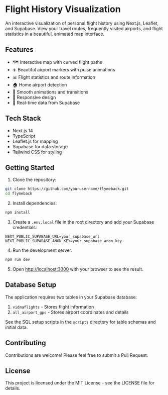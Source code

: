 # Flight History Visualization

An interactive visualization of personal flight history using Next.js, Leaflet, and Supabase. View your travel routes, frequently visited airports, and flight statistics in a beautiful, animated map interface.

## Features

- 🗺️ Interactive map with curved flight paths
- ✈️ Beautiful airport markers with pulse animations
- 📊 Flight statistics and route information
- 🏠 Home airport detection
- 🎨 Smooth animations and transitions
- 📱 Responsive design
- 🔄 Real-time data from Supabase

## Tech Stack

- Next.js 14
- TypeScript
- Leaflet.js for mapping
- Supabase for data storage
- Tailwind CSS for styling

## Getting Started

1. Clone the repository:

```bash
git clone https://github.com/yourusername/flymeback.git
cd flymeback
```

2. Install dependencies:

```bash
npm install
```

3. Create a `.env.local` file in the root directory and add your Supabase credentials:

```env
NEXT_PUBLIC_SUPABASE_URL=your_supabase_url
NEXT_PUBLIC_SUPABASE_ANON_KEY=your_supabase_anon_key
```

4. Run the development server:

```bash
npm run dev
```

5. Open [http://localhost:3000](http://localhost:3000) with your browser to see the result.

## Database Setup

The application requires two tables in your Supabase database:

1. `vidmaflights` - Stores flight information
2. `all_airport_gps` - Stores airport coordinates and details

See the SQL setup scripts in the `scripts` directory for table schemas and initial data.

## Contributing

Contributions are welcome! Please feel free to submit a Pull Request.

## License

This project is licensed under the MIT License - see the LICENSE file for details.

